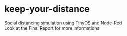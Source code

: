 # keep-your-distance
Social distancing simulation using TinyOS and Node-Red  
Look at the Final Report for more informations
